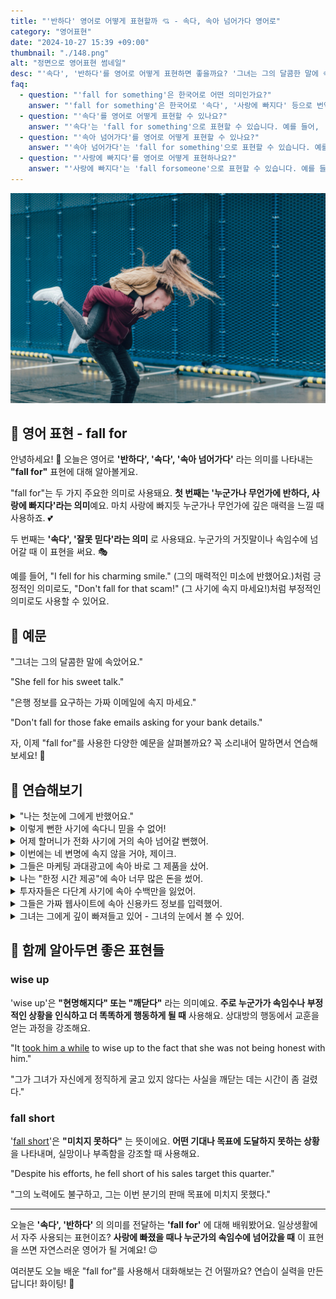 ```yaml
---
title: "'반하다' 영어로 어떻게 표현할까 💘 - 속다, 속아 넘어가다 영어로"
category: "영어표현"
date: "2024-10-27 15:39 +09:00"
thumbnail: "./148.png"
alt: "정면으로 영어표현 썸네일"
desc: "'속다', '반하다'를 영어로 어떻게 표현하면 좋을까요? '그녀는 그의 달콤한 말에 속았어요.', '나는 첫눈에 그에게 반했어요.' 등을 영어로 표현하는 법을 배워봅시다. 다양한 예문을 통해서 연습하고 본인의 표현으로 만들어 보세요."
faq:
  - question: "'fall for something'은 한국어로 어떤 의미인가요?"
    answer: "'fall for something'은 한국어로 '속다', '사랑에 빠지다' 등으로 번역될 수 있습니다. 주로 누군가의 말이나 행동에 속아 넘어가거나, 어떤 감정에 푹 빠지는 상황에서 사용됩니다."
  - question: "'속다'를 영어로 어떻게 표현할 수 있나요?"
    answer: "'속다'는 'fall for something'으로 표현할 수 있습니다. 예를 들어, '그의 거짓말에 속지 마'는 'Don't fall for his lies'로 말할 수 있습니다."
  - question: "'속아 넘어가다'를 영어로 어떻게 표현할 수 있나요?"
    answer: "'속아 넘어가다'는 'fall for something'으로 표현할 수 있습니다. 예를 들어, '너는 그 이야기에 속아 넘어간거니?'는 'Did you really fall for that story?'로 말할 수 있습니다."
  - question: "'사랑에 빠지다'를 영어로 어떻게 표현하나요?"
    answer: "'사랑에 빠지다'는 'fall forsomeone'으로 표현할 수 있습니다. 예를 들어, '그녀에게 사랑에 빠졌어'는 'I fell for her'로 표현할 수 있습니다.'"
---
```


![여성를 등에 업고 있는 남성](./148-1.jpg)

## 🌟 영어 표현 - fall for

안녕하세요! 👋 오늘은 영어로 **'반하다', '속다', '속아 넘어가다'** 라는 의미를 나타내는 **"fall for"** 표현에 대해 알아볼게요.

"fall for"는 두 가지 주요한 의미로 사용돼요. **첫 번째는 '누군가나 무언가에 반하다, 사랑에 빠지다'라는 의미**예요. 마치 사랑에 빠지듯 누군가나 무언가에 깊은 매력을 느낄 때 사용하죠. 💕

두 번째는 **'속다', '잘못 믿다'라는 의미** 로 사용돼요. 누군가의 거짓말이나 속임수에 넘어갈 때 이 표현을 써요. 🎭

예를 들어, "I fell for his charming smile." (그의 매력적인 미소에 반했어요.)처럼 긍정적인 의미로도, "Don't fall for that scam!" (그 사기에 속지 마세요!)처럼 부정적인 의미로도 사용할 수 있어요.

<script async src="https://pagead2.googlesyndication.com/pagead/js/adsbygoogle.js?client=ca-pub-1465612013356152"
     crossorigin="anonymous"></script>
<!-- engple-horizontal-ad -->

<ins class="adsbygoogle"
     style="display:block"
     data-ad-client="ca-pub-1465612013356152"
     data-ad-slot="2106896038"
     data-ad-format="auto"
     data-full-width-responsive="true"></ins>

<script>
     (adsbygoogle = window.adsbygoogle || []).push({});
</script>

## 📖 예문

"그녀는 그의 달콤한 말에 속았어요."

"She fell for his sweet talk."

"은행 정보를 요구하는 가짜 이메일에 속지 마세요."

"Don't fall for those fake emails asking for your bank details."

자, 이제 "fall for"를 사용한 다양한 예문을 살펴볼까요? 꼭 소리내어 말하면서 연습해보세요! 🚀

## 💬 연습해보기

<details>
<summary>"나는 첫눈에 그에게 반했어요."</summary>
<span>"I fell for him <a href="/blog/in-english/184.at-first/">at first</a> sight."</span>
</details>

<details>
<summary>이렇게 뻔한 사기에 속다니 믿을 수 없어!</summary>
<span>I can't believe I fell for such an obvious scam!</span>
</details>

<details>
<summary>어제 할머니가 전화 사기에 거의 속아 넘어갈 뻔했어.</summary>
<span>My grandma almost fell for one of those phone scams yesterday.</span>
</details>

<details>
<summary>이번에는 네 변명에 속지 않을 거야, 제이크.</summary>
<span>I'm not gonna fall for your excuses this time, Jake.</span>
</details>

<details>
<summary>그들은 마케팅 과대광고에 속아 바로 그 제품을 샀어.</summary>
<span>They fell for the marketing hype and bought the product right away.</span>
</details>

<details>
<summary>나는 "한정 시간 제공"에 속아 너무 많은 돈을 썼어.</summary>
<span>I fell for the "limited time offer" and <a href="/blog/vocab-1/039.end-up/">ended up</a> <a href="/blog/in-english/258.spend/">spending</a> way too much.</span>
</details>

<details>
<summary>투자자들은 다단계 사기에 속아 수백만을 잃었어.</summary>
<span>The investors fell for the pyramid scheme and lost millions.</span>
</details>

<details>
<summary>그들은 가짜 웹사이트에 속아 신용카드 정보를 입력했어.</summary>
<span>They fell for the fake website and entered their credit card information.</span>
</details>

<details>
<summary>그녀는 그에게 깊이 빠져들고 있어 - 그녀의 눈에서 볼 수 있어.</summary>
<span>She's falling for him hard - you can see it in her eyes.</span>
</details>

## 🤝 함께 알아두면 좋은 표현들

### wise up

'wise up'은 **"현명해지다" 또는 "깨닫다"** 라는 의미예요. **주로 누군가가 속임수나 부정적인 상황을 인식하고 더 똑똑하게 행동하게 될 때** 사용해요. 상대방의 행동에서 교훈을 얻는 과정을 강조해요.

"It <a href="/blog/in-english/010.take-a-while/">took him a while</a> to wise up to the fact that she was not being honest with him."

"그가 그녀가 자신에게 정직하게 굴고 있지 않다는 사실을 깨닫는 데는 시간이 좀 걸렸다."

### fall short

'[fall short](/blog/in-english/284.fall-short/)'은 **"미치지 못하다"** 는 뜻이에요. **어떤 기대나 목표에 도달하지 못하는 상황**을 나타내며, 실망이나 부족함을 강조할 때 사용해요.

"Despite his efforts, he fell short of his sales target this quarter."

"그의 노력에도 불구하고, 그는 이번 분기의 판매 목표에 미치지 못했다."

---

오늘은 **'속다', '반하다'** 의 의미를 전달하는 **'fall for'** 에 대해 배워봤어요. 일상생활에서 자주 사용되는 표현이죠? **사랑에 빠졌을 때나 누군가의 속임수에 넘어갔을 때** 이 표현을 쓰면 자연스러운 영어가 될 거예요! 😉

여러분도 오늘 배운 "fall for"를 사용해서 대화해보는 건 어떨까요? 연습이 실력을 만든답니다! 화이팅! 💪
